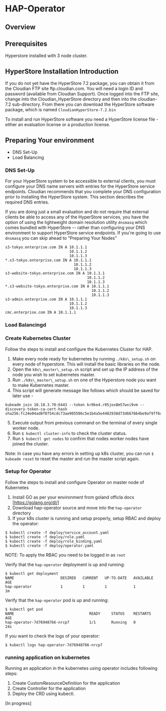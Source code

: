 # HAP-Operator

## Overview

## Prerequisites

Hyperstore installed with 3 node cluster.

## HyperStore Installation Introduction

If you do not yet have the HyperStore 7.2 package, you can obtain it from the Cloudian FTP site ftp.cloudian.com. You will need a login ID and password (available from Cloudian Support). Once logged into the FTP
site, change into the Cloudian_HyperStore directory and then into the cloudian-7.2 sub-directory. From there you can download the HyperStore software package, which is named `CloudianHyperStore-7.2.bin`

To install and run HyperStore software you need a HyperStore license file - either an evaluation license or a production license.

## Preparing Your environment

* DNS Set-Up
* Load Balancing

### DNS Set-Up

For your HyperStore system to be accessible to external clients, you must configure your DNS name servers with entries for the HyperStore service endpoints. Cloudian recommends that you complete your DNS configuration prior to installing the HyperStore system. This section describes the required DNS entries.

If you are doing just a small evaluation and do not require that external clients be able to access any of the HyperStore services, you have the option of using the lightweight domain resolution utility `dnsmasq` which comes bundled with HyperStore -- rather than configuring your DNS environment to support HyperStore service endpoints. If you're going to use `dnsmasq` you can skip ahead to "Preparing Your Nodes"

```
s3-tokyo.enterprise.com IN A 10.1.1.1
                             10.1.1.2
                             10.1.1.3
*.s3-tokyo.enterprise.com IN A 10.1.1.1
                               10.1.1.2
                               10.1.1.3
s3-website-tokyo.enterprise.com IN A 10.1.1.1
                                     10.1.1.2
                                     10.1.1.3
*.s3-website-tokyo.enterprise.com IN A 10.1.1.1
                                       10.1.1.2
                                       10.1.1.3
s3-admin.enterprise.com IN A 10.1.1.1
                             10.1.1.2
                             10.1.1.3
cmc.enterprise.com IN A 10.1.1.1
```




### Load Balancingd



### Create Kubernetes Cluster

Follow the steps to install and configure the Kubernetes Cluster for HAP.

1. Make every node ready for kubernetes by running ```./k8s\_setup.sh``` on every node of hyperstore. This will install the basic libraries on the node.
2. Open the ```k8s\_master\_setup.sh``` script and set up the IP address of the node you wish to set kubernetes master.
3. Run ```./k8s\_master\_setup.sh``` on one of the Hyperstore node you want to make Kubernetes master.
4. This script will generate message like follows which should be saved for later use -
```
kubeadm join 10.10.3.70:6443 --token kr0ke4.r05jox8m57wxi9vm --discovery-token-ca-cert-hash sha256:fc24e04ad8f0754cdc73ae905506c5e1b4a5e4482938d73d667664be9af9ff6a
```

5. Execute output from previous command on the terminal of every single worker node.
6. Run ```$ kubectl cluster-info``` to check the cluster status.
7. Run ```$ kubectl get nodes``` to confirm that nodes worker nodes have joined the cluster.

Note: In case you have any errors in setting up k8s cluster, you can run ```$ kubeadm reset``` to reset the master and run the master script again.  

### Setup for Operator

Follow the steps to install and configure Operator on master node of Kubernetes

1. Install GO as per your environment from goland officla docs [https://golang.org/dl/]
2. Download hap-operator source and move into the `hap-operator` directory
3. If your k8s cluster is running and setup properly, setup RBAC and deploy the operator:
```
$ kubectl create -f deploy/service_account.yaml
$ kubectl create -f deploy/role.yaml
$ kubectl create -f deploy/role_binding.yaml
$ kubectl create -f deploy/operator.yaml
```
NOTE: To apply the RBAC you need to be logged in as `root`

Verify that the `hap-operator` deployment is up and running:
```
$ kubectl get deployment
NAME                     DESIRED   CURRENT   UP-TO-DATE   AVAILABLE   AGE
hap-operator             1         1         1            1           1m
```

Verify that the `hap-operator` pod is up and running:
```
$ kubectl get pod
NAME                                  READY     STATUS    RESTARTS   AGE
hap-operator-7d76948766-nrcp7         1/1       Running   0          24s
```
If you want to check the logs of your operator:
```
$ kubectl logs hap-operator-7d76948766-nrcp7
```

### running application on kubernetes

Running an application in the kubernetes using operator includes following steps:
1. Create CustomResourceDefinition for the application
2. Create Controller for the application
3. Deploy the CRD using kubectl.

[In progress]
